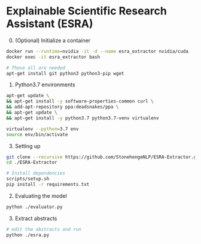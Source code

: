 # Explainable Scientific Research Assistant (ESRA)

0. (Optional) Initialize a container
``` sh
docker run --runtime=nvidia -it -d --name esra_extractor nvidia/cuda
docker exec -it esra_extractor bash

# These all are needed
apt-get install git python3 python3-pip wget
```

1. Python3.7 environments
``` sh
apt-get update \
&& apt-get install -y software-properties-common curl \
&& add-apt-repository ppa:deadsnakes/ppa \
&& apt-get update \
&& apt-get install -y python3.7 python3.7-venv virtualenv

virtualenv --python=3.7 env
source env/bin/activate
```

3. Setting up

``` sh
git clone --recursive https://github.com/StonehengeNLP/ESRA-Extractor.git
cd ./ESRA-Extractor

# Install dependencies
scripts/setup.sh
pip install -r requirements.txt
```

2. Evaluating the model
``` sh
python ./evaluator.py
```

3. Extract abstracts
``` sh
# edit the abstracts and run
python ./esra.py
```
